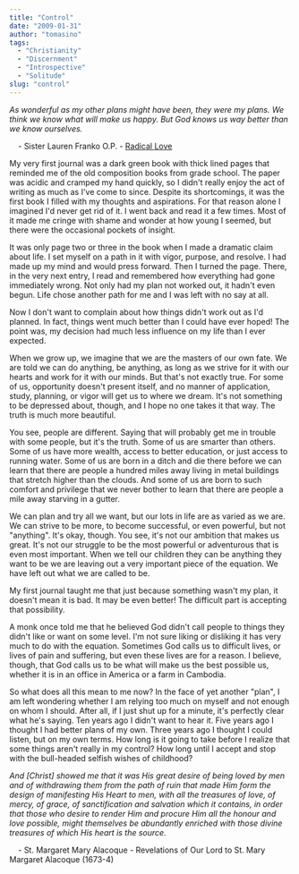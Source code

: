 ```yaml
---
title: "Control"
date: "2009-01-31"
author: "tomasino"
tags:
  - "Christianity"
  - "Discernment"
  - "Introspective"
  - "Solitude"
slug: "control"
---
```


<span style="font-style: italic;">As wonderful as my other plans might
have been, they were my plans. We think we know what will make us happy.
But God knows us way better than we know ourselves.</span>

    - Sister Lauren Franko O.P. - [Radical Love][]

My very first journal was a dark green book with thick lined pages that
reminded me of the old composition books from grade school. The paper
was acidic and cramped my hand quickly, so I didn't really enjoy the act
of writing as much as I've come to since. Despite its shortcomings, it
was the first book I filled with my thoughts and aspirations. For that
reason alone I imagined I'd never get rid of it. I went back and read it
a few times. Most of it made me cringe with shame and wonder at how
young I seemed, but there were the occasional pockets of insight.

It was only page two or three in the book when I made a dramatic claim
about life. I set myself on a path in it with vigor, purpose, and
resolve. I had made up my mind and would press forward. Then I turned
the page. There, in the very next entry, I read and remembered how
everything had gone immediately wrong. Not only had my plan not worked
out, it hadn't even begun. Life chose another path for me and I was left
with no say at all.

Now I don't want to complain about how things didn't work out as I'd
planned. In fact, things went much better than I could have ever hoped!
The point was, my decision had much less influence on my life than I
ever expected.

When we grow up, we imagine that we are the masters of our own fate. We
are told we can do anything, be anything, as long as we strive for it
with our hearts and work for it with our minds. But that's not exactly
true. For some of us, opportunity doesn't present itself, and no manner
of application, study, planning, or vigor will get us to where we dream.
It's not something to be depressed about, though, and I hope no one
takes it that way. The truth is much more beautiful.

You see, people are different. Saying that will probably get me in
trouble with some people, but it's the truth. Some of us are smarter
than others. Some of us have more wealth, access to better education, or
just access to running water. Some of us are born in a ditch and die
there before we can learn that there are people a hundred miles away
living in metal buildings that stretch higher than the clouds. And some
of us are born to such comfort and privilege that we never bother to
learn that there are people a mile away starving in a gutter.

We can plan and try all we want, but our lots in life are as varied as
we are. We can strive to be more, to become successful, or even
powerful, but not "anything". It's okay, though. You see, it's not our
ambition that makes us great. It's not our struggle to be the most
powerful or adventurous that is even most important. When we tell our
children they can be anything they want to be we are leaving out a very
important piece of the equation. We have left out what we are called to
be.

My first journal taught me that just because something wasn't my plan,
it doesn't mean it is bad. It may be even better! The difficult part is
accepting that possibility.

A monk once told me that he believed God didn't call people to things
they didn't like or want on some level. I'm not sure liking or disliking
it has very much to do with the equation. Sometimes God calls us to
difficult lives, or lives of pain and suffering, but even these lives
are for a reason. I believe, though, that God calls us to be what will
make us the best possible us, whether it is in an office in America or a
farm in Cambodia.

So what does all this mean to me now? In the face of yet another "plan",
I am left wondering whether I am relying too much on myself and not
enough on whom I should. After all, if I just shut up for a minute, it's
perfectly clear what he's saying. Ten years ago I didn't want to hear
it. Five years ago I thought I had better plans of my own. Three years
ago I thought I could listen, but on my own terms. How long is it going
to take before I realize that some things aren't really in my control?
How long until I accept and stop with the bull-headed selfish wishes of
childhood?

<span style="font-style: italic;">And [Christ] showed me that it was His
great desire of being loved by men and of withdrawing them from the path
of ruin that made Him form the design of manifesting His Heart to men,
with all the treasures of love, of mercy, of grace, of sanctification
and salvation which it contains, in order that those who desire to
render Him and procure Him all the honour and love possible, might
themselves be abundantly enriched with those divine treasures of which
His heart is the source.</span>

    - St. Margaret Mary Alacoque - Revelations of Our Lord to St. Mary
Margaret Alacoque (1673-4)

  [Radical Love]: //www.time.com/time/photoessays/2009/radical_love/
